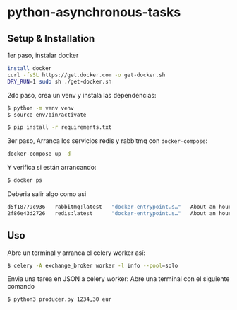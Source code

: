 # python-asynchronous-tasks
</hr>

##  Setup & Installation 

1er paso, instalar docker
```bash
install docker
curl -fsSL https://get.docker.com -o get-docker.sh
DRY_RUN=1 sudo sh ./get-docker.sh
```

2do paso, crea un venv y instala las dependencias:
```bash
$ python -m venv venv
$ source env/bin/activate

$ pip install -r requirements.txt
```

3er paso, Arranca los servicios redis y rabbitmq con `docker-compose`:
```bash
docker-compose up -d
```

Y verifica si están arrancando:
```bash
$ docker ps
```

Deberia salir algo como asi
```bash
d5f18779c936   rabbitmq:latest   "docker-entrypoint.s…"   About an hour ago   Up About an hour   4369/tcp, 5671/tcp, 15691-15692/tcp, 25672/tcp, 0.0.0.0:5672->5672/tcp, :::5672->5672/tcp   goodjob_mq_rabbitmq_1_b62bedc3cd08
2f86e43d2726   redis:latest      "docker-entrypoint.s…"   About an hour ago   Up About an hour   0.0.0.0:6379->6379/tcp, :::6379->6379/tcp                                                   goodjob_mq_redis_1_35c36467b3a6

```

## Uso
Abre un terminal y arranca el celery worker así:
```bash
$ celery -A exchange_broker worker -l info --pool=solo
```

Envia una tarea en JSON a celery worker:
Abre una terminal con el siguiente comando
```bash
$ python3 producer.py 1234,30 eur
```

